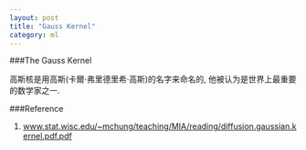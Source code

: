 ```yaml
---
layout: post
title: "Gauss Kernel"
category: ml
---
```


###The Gauss Kernel

高斯核是用高斯(卡爾·弗里德里希·高斯)的名字来命名的, 他被认为是世界上最重要的数学家之一.

###Reference

1. www.stat.wisc.edu/~mchung/teaching/MIA/reading/diffusion.gaussian.kernel.pdf.pdf
